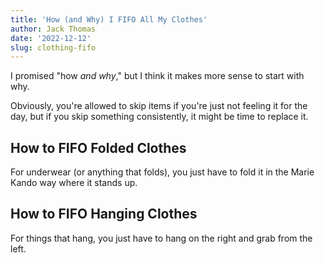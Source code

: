 ```yaml
---
title: 'How (and Why) I FIFO All My Clothes'
author: Jack Thomas
date: '2022-12-12'
slug: clothing-fifo
---
```


<!--- TODO: Missing categorization --->

I promised "how *and why*," but I think it makes more sense to start with why. 

Obviously, you're allowed to skip items if you're just not feeling it for the day, but if you skip something consistently, it might be time to replace it.

## How to FIFO Folded Clothes

For underwear (or anything that folds), you just have to fold it in the Marie Kando way where it stands up.

## How to FIFO Hanging Clothes

For things that hang, you just have to hang on the right and grab from the left.

